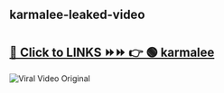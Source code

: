 
 ## karmalee-leaked-video 

# <h2><a href="https://clipsfans.com/karmalee&ref=git">🔗 Click to LINKS ⏩⏩ 👉 🟢 karmalee </a></h2>

<a href="https://clipsfans.com/karmalee&ref=git" rel="nofollow" data-target="animated-image.originalLink"><img src="https://i.ibb.co.com/xMMVF88/686577567.gif" alt="Viral Video Original" style="max-width: 100%; display: inline-block;" data-target="animated-image.originalImage"></a>
